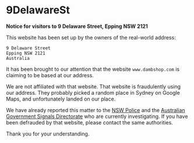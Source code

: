 # 9DelawareSt

**Notice for visitors to 9 Delaware Street, Epping NSW 2121**

This website has been set up by the owners of the real-world address:

```
9 Delaware Street
Epping NSW 2121
Australia
```

It has been brought to our attention that the website `www.dambshop.com` is claiming to be based at our address.

We are not affiliated with that website. That website is fraudulently using our address. They probably picked a random place in Sydney on Google Maps, and unfortunately landed on our place.

We have already reported this matter to the [NSW Police](https://www.police.nsw.gov.au/) and the [Australian Government Signals Directorate](https://www.asd.gov.au/cyber) who are currently investigating. If you have been defrauded by that website, please contact the same authorities.

Thank you for your understanding.
